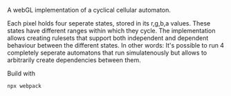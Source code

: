 A webGL implementation of a cyclical cellular automaton.

Each pixel holds four seperate states, stored in its r,g,b,a values. These states have different ranges within which they cycle. The implementation allows creating rulesets that support both independent and dependent behaviour between the different states. In other words: It's possible to run 4 completely seperate automatons that run simulatenously but allows to arbitrarily create dependencies between them.

Build with

```
npx webpack
```
